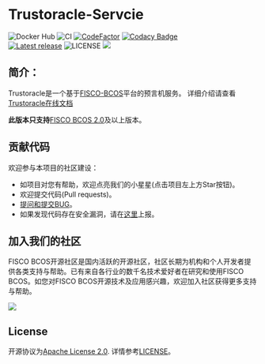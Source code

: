 # Trustoracle-Servcie

![Docker Hub](https://github.com/WeBankBlockchain/Trustoracle-Service/workflows/Docker%20Hub/badge.svg)
![CI](https://github.com/WeBankBlockchain/Trustoracle-Service/workflows/CI/badge.svg)
[![CodeFactor](https://www.codefactor.io/repository/github/webankblockchain/trustoracle-service/badge)](https://www.codefactor.io/repository/github/webankblockchain/trustoracle-service)
[![Codacy Badge](https://app.codacy.com/project/badge/Grade/8f8d7f6ba47f404d94f786dc505c9797)](https://www.codacy.com/gh/WeBankBlockchain/Trustoracle-Service/dashboard?utm_source=github.com&amp;utm_medium=referral&amp;utm_content=WeBankBlockchain/Trustoracle-Service&amp;utm_campaign=Badge_Grade)
<br />
[![Latest release](https://img.shields.io/github/release/WeBankBlockchain/Trustoracle-Service.svg)](https://github.com/WeBankBlockchain/Trustoracle-Service/releases/latest)
![LICENSE](https://img.shields.io/github/license/WeBankBlockchain/Trustoracle-Service)
<a href="https://github.com/WeBankBlockchain/Trustoracle-Service"><img src="https://sloc.xyz/github/WeBankBlockchain/Trustoracle-Service" /></a>

## 简介：  
   
   Trustoracle是一个基于[FISCO-BCOS](https://github.com/FISCO-BCOS/FISCO-BCOS)平台的预言机服务。
   详细介绍请查看[Trustoracle在线文档](https://trustoracle.readthedocs.io/)

   
**此版本只支持**[FISCO BCOS 2.0](https://fisco-bcos-documentation.readthedocs.io/zh_CN/latest/)及以上版本。

       
## 贡献代码
欢迎参与本项目的社区建设：
- 如项目对您有帮助，欢迎点亮我们的小星星(点击项目左上方Star按钮)。
- 欢迎提交代码(Pull requests)。
- [提问和提交BUG](https://github.com/WeBankBlockchain/Trustoracle-Service/issues)。
- 如果发现代码存在安全漏洞，请在[这里](https://security.webank.com)上报。

## 加入我们的社区

FISCO BCOS开源社区是国内活跃的开源社区，社区长期为机构和个人开发者提供各类支持与帮助。已有来自各行业的数千名技术爱好者在研究和使用FISCO BCOS。如您对FISCO BCOS开源技术及应用感兴趣，欢迎加入社区获得更多支持与帮助。


![](https://media.githubusercontent.com/media/FISCO-BCOS/LargeFiles/master/images/QR_image.png)

## License

开源协议为[Apache License 2.0](http://www.apache.org/licenses/). 详情参考[LICENSE](../LICENSE)。
    
